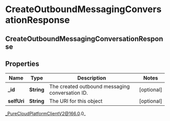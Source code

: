 # CreateOutboundMessagingConversationResponse

## CreateOutboundMessagingConversationResponse

## Properties

|Name | Type | Description | Notes|
|------------ | ------------- | ------------- | -------------|
| **_id** | **String** | The created outbound messaging conversation ID. | [optional] |
| **selfUri** | **String** | The URI for this object | [optional] |



_PureCloudPlatformClientV2@166.0.0_
